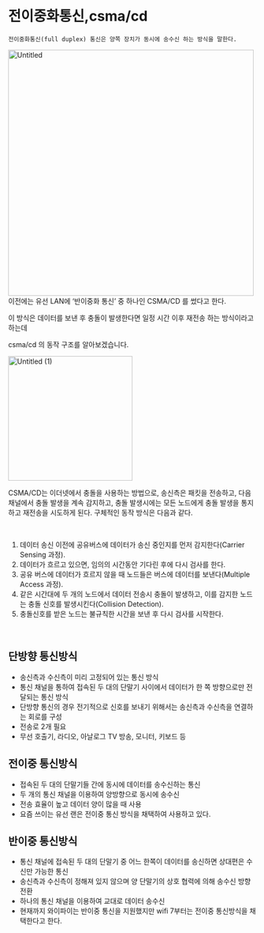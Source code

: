 # 전이중화통신,csma/cd
    전이중화통신(full duplex) 통신은 양쪽 장치가 동시에 송수신 하는 방식을 말한다.
<img width="498" alt="Untitled" src="https://user-images.githubusercontent.com/73810834/209568097-169c574f-b0e0-4bf7-bd83-71566bd651db.png">

<br>
이전에는 유선 LAN에 ‘반이중화 통신’ 중 하나인  CSMA/CD 를 썼다고 한다.

이 방식은 데이터를 보낸 후 충돌이 발생한다면 일정 시간 이후 재전송 하는 방식이라고 하는데 

csma/cd 의 동작 구조를 알아보겠습니다.

<img width="252" alt="Untitled (1)" src="https://user-images.githubusercontent.com/73810834/209568213-4721ecc6-5a92-491d-b3dc-50b1df21e540.png">

<br>

CSMA/CD는 이더넷에서 충돌을 사용하는 방법으로, 송신측은 패킷을 전송하고, 다음 채널에서 충돌 발생을 계속 감지하고, 충돌 발생시에는 모든 노드에게 충돌 발생을 통지하고 재전송을 시도하게 된다. 구체적인 동작 방식은 다음과 같다. 

<br>

1. 데이터 송신 이전에 공유버스에 데이터가 송신 중인지를 먼저 감지한다(Carrier Sensing 과정). 
2.  데이터가 흐르고 있으면, 임의의 시간동안 기다린 후에 다시 검사를 한다. 
3. 공유 버스에 데이터가 흐르지 않을 때 노드들은 버스에 데이터를 보낸다(Multiple Access 과정). 
4. 같은 시간대에 두 개의 노드에서 데이터 전송시 충돌이 발생하고, 이를 감지한 노드는 충돌 신호를 발생시킨다(Collision Detection). 
5. 충돌신호를 받은 노드는 불규칙한 시간을 보낸 후 다시 검사를 시작한다.

<br>

## 단방향 통신방식
- 송신측과 수신측이 미리 고정되어 있는 통신 방식
- 통신 채널을 통하여 접속된 두 대의 단말기 사이에서 데이터가 한 쪽 방향으로만 전달되는 통신 방식
- 단방향 통신의 경우 전기적으로 신호를 보내기 위해서는 송신측과 수신측을 연결하는 회로를 구성
- 전송로 2개 필요
- 무선 호출기, 라디오, 아날로그 TV 방송, 모니터, 키보드 등

## 전이중 통신방식
- 접속된 두 대의 단말기들 간에 동시에 데이터를 송수신하는 통신
- 두 개의 통신 채널을 이용하여 양방향으로 동시에 송수신
- 전송 효율이 높고 데이터 양이 많을 때 사용
- 요즘 쓰이는 유선 랜은 전이중 통신 방식을 채택하여 사용하고 있다.

## 반이중 통신방식
- 통신 채널에 접속된 두 대의 단말기 중 어느 한쪽이 데이터를 송신하면 상대편은 수신만 가능한 통신
- 송신측과 수신측이 정해져 있지 않으며 양 단말기의 상호 협력에 의해 송수신 방향 전환
- 하나의 통신 채널을 이용하여 교대로 데이터 송수신
- 현재까지 와이파이는 반이중 통신을 지원했지만 wifi 7부터는 전이중 통신방식을 채택한다고 한다.
